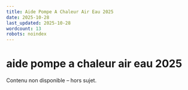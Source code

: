 ```yaml
---
title: Aide Pompe A Chaleur Air Eau 2025
date: 2025-10-28
last_updated: 2025-10-28
wordcount: 13
robots: noindex
---
```


# aide pompe a chaleur air eau 2025

Contenu non disponible – hors sujet.